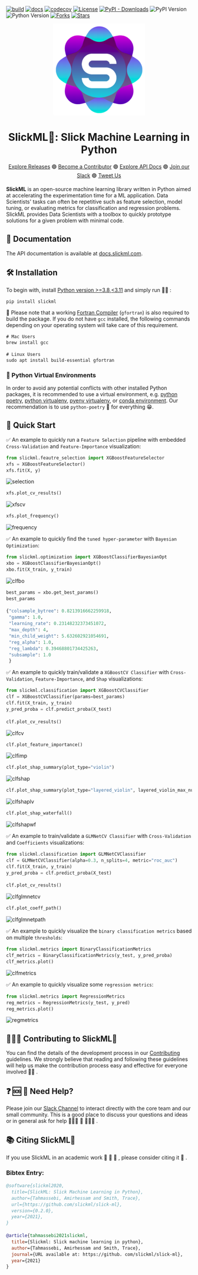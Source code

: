 [![build](https://github.com/slickml/slick-ml/actions/workflows/ci.yml/badge.svg)](https://github.com/slickml/slick-ml/actions/workflows/ci.yml)
[![docs](https://github.com/slickml/slick-ml/actions/workflows/cd.yml/badge.svg)](https://github.com/slickml/slick-ml/actions/workflows/cd.yml)
[![codecov](https://codecov.io/gh/slickml/slick-ml/branch/master/graph/badge.svg?token=Z7XP51MB4K)](https://codecov.io/gh/slickml/slick-ml)
[![License](https://img.shields.io/github/license/slickml/slick-ml)](https://github.com/slickml/slick-ml/blob/master/LICENSE/)
[![PyPI - Downloads](https://img.shields.io/pypi/dm/slickml)](https://pypi.org/project/slickml/)
![PyPI Version](https://img.shields.io/pypi/v/slickml)
![Python Version](https://img.shields.io/pypi/pyversions/slickml)
[![Forks](https://img.shields.io/github/forks/slickml/slick-ml)](https://github.com/slickml/slick-ml/network/members/)
[![Stars](https://img.shields.io/github/stars/slickml/slick-ml)](https://github.com/slickml/slick-ml/stargazers/)


<p align="center">
  <a href="https://www.docs.slickml.com/">
    <img src="https://raw.githubusercontent.com/slickml/slick-ml/master/assets/designs/logo_clear.png" width="250"></img>
  </a>
</p>

<div align="center">
<h1 align="center">SlickML🧞: Slick Machine Learning in Python</h1>
  <p align="center">
    <a href="https://github.com/slickml/slick-ml/releases"> Explore Releases</a>
    🟣 
    <a href="https://github.com/slickml/slick-ml/blob/master/CONTRIBUTING.md"> Become a Contributor</a>
    🟣 
    <a href="https://www.docs.slickml.com"> Explore API Docs</a>
    🟣 
    <a href="https://www.slickml.com/slack-invite"> Join our Slack</a>
    🟣 
    <a href="https://twitter.com/slickml"> Tweet Us</a>   
  </p>
</div>


**SlickML** is an open-source machine learning library written in Python aimed
at accelerating the experimentation time for a ML application. Data Scientists'
tasks can often be repetitive such as feature selection, model tuning, or
evaluating metrics for classification and regression problems. SlickML provides
Data Scientists with a toolbox to quickly prototype solutions for a given problem with minimal code. 


## 📖 Documentation
The API documentation is available at [docs.slickml.com](https://www.docs.slickml.com).

## 🛠 Installation
To begin with, install [Python version >=3.8,<3.11](https://www.python.org) and simply run 🏃‍♀️ :
```console
pip install slickml
```
📣  Please note that a working [Fortran Compiler](https://gcc.gnu.org/install/) (`gfortran`) is also required to build the package. If you do not have `gcc` installed, the following commands depending on your operating system will take care of this requirement.
```console
# Mac Users
brew install gcc

# Linux Users
sudo apt install build-essential gfortran
```

### 🐍 Python Virtual Environments
In order to avoid any potential conflicts with other installed Python packages, it is
recommended to use a virtual environment, e.g. [python poetry](https://python-poetry.org/), [python virtualenv](https://docs.python.org/3/library/venv.html), [pyenv virtualenv](https://github.com/pyenv/pyenv-virtualenv), or [conda environment](https://docs.conda.io/projects/conda/en/latest/user-guide/tasks/manage-environments.html). Our recommendation is to use `python-poetry` 🥰 for everything 😁.


## 📌 Quick Start
✅ An example to quickly run a `Feature Selection` pipeline with embedded `Cross-Validation` and `Feature-Importance` visualization: 
```python
from slickml.feautre_selection import XGBoostFeatureSelector
xfs = XGBoostFeatureSelector()
xfs.fit(X, y)
```
![selection](https://raw.githubusercontent.com/slickml/slick-ml/master/assets/images/feature_selection.png)

```python
xfs.plot_cv_results()
```
![xfscv](https://raw.githubusercontent.com/slickml/slick-ml/master/assets/images/xfs_cv_results.png)

```python
xfs.plot_frequency()
```
![frequency](https://raw.githubusercontent.com/slickml/slick-ml/master/assets/images/feature_frequency.png)

✅ An example to quickly find the `tuned hyper-parameter` with `Bayesian Optimization`:
```python
from slickml.optimization import XGBoostClassifierBayesianOpt
xbo = XGBoostClassifierBayesianOpt()
xbo.fit(X_train, y_train)
```
![clfbo](https://raw.githubusercontent.com/slickml/slick-ml/master/assets/images/clf_hyper_params.png)

```python
best_params = xbo.get_best_params()
best_params

{"colsample_bytree": 0.8213916662259918,
 "gamma": 1.0,
 "learning_rate": 0.23148232373451072,
 "max_depth": 4,
 "min_child_weight": 5.632602921054691,
 "reg_alpha": 1.0,
 "reg_lambda": 0.39468801734425263,
 "subsample": 1.0
 }
```

✅ An example to quickly train/validate a `XGBoostCV Classifier` with `Cross-Validation`, `Feature-Importance`, and `Shap` visualizations:
```python
from slickml.classification import XGBoostCVClassifier
clf = XGBoostCVClassifier(params=best_params)
clf.fit(X_train, y_train)
y_pred_proba = clf.predict_proba(X_test)

clf.plot_cv_results()
```
![clfcv](https://raw.githubusercontent.com/slickml/slick-ml/master/assets/images/clf_cv_results.png)

```python
clf.plot_feature_importance()
```
![clfimp](https://raw.githubusercontent.com/slickml/slick-ml/master/assets/images/clf_feature_importance.png)

```python
clf.plot_shap_summary(plot_type="violin")
```
![clfshap](https://raw.githubusercontent.com/slickml/slick-ml/master/assets/images/clf_shap_summary.png)

```python
clf.plot_shap_summary(plot_type="layered_violin", layered_violin_max_num_bins=5)
```
![clfshaplv](https://raw.githubusercontent.com/slickml/slick-ml/master/assets/images/clf_shap_summary_lv.png)

```python
clf.plot_shap_waterfall()
```
![clfshapwf](https://raw.githubusercontent.com/slickml/slick-ml/master/assets/images/clf_shap_waterfall.png)


✅ An example to train/validate a `GLMNetCV Classifier` with `Cross-Validation` and `Coefficients` visualizations:
```python
from slickml.classification import GLMNetCVClassifier
clf = GLMNetCVClassifier(alpha=0.3, n_splits=4, metric="roc_auc")
clf.fit(X_train, y_train)
y_pred_proba = clf.predict_proba(X_test)

clf.plot_cv_results()
```
![clfglmnetcv](https://raw.githubusercontent.com/slickml/slick-ml/master/assets/images/clf_glmnet_cv_results.png)

```python
clf.plot_coeff_path()
```
![clfglmnetpath](https://raw.githubusercontent.com/slickml/slick-ml/master/assets/images/clf_glmnet_paths.png)


✅ An example to quickly visualize the `binary classification metrics` based on multiple `thresholds`:
```python
from slickml.metrics import BinaryClassificationMetrics
clf_metrics = BinaryClassificationMetrics(y_test, y_pred_proba)
clf_metrics.plot()
```
![clfmetrics](https://raw.githubusercontent.com/slickml/slick-ml/master/assets/images/clf_metrics.png)


✅ An example to quickly visualize some `regression metrics`:
```python
from slickml.metrics import RegressionMetrics
reg_metrics = RegressionMetrics(y_test, y_pred)
reg_metrics.plot()
```
![regmetrics](https://raw.githubusercontent.com/slickml/slick-ml/master/assets/images/reg_metrics.png)


## 🧑‍💻🤝 Contributing to SlickML🧞
You can find the details of the development process in our [Contributing](CONTRIBUTING.md) guidelines. We strongly believe that reading and following these guidelines will help us make the contribution process easy and effective for everyone involved 🚀🌙 .


## ❓ 🆘 📲 Need Help?
Please join our [Slack Channel](https://www.slickml.com/slack-invite) to interact directly with the core team and our small community. This is a good place to discuss your questions and ideas or in general ask for help 👨‍👩‍👧 👫 👨‍👩‍👦 .


## 📚 Citing SlickML🧞
If you use SlickML in an academic work 📃 🧪 🧬 , please consider citing it 🙏 .
### Bibtex Entry:
```bib
@software{slickml2020,
  title={SlickML: Slick Machine Learning in Python},
  author={Tahmassebi, Amirhessam and Smith, Trace},
  url={https://github.com/slickml/slick-ml},
  version={0.2.0},
  year={2021},
}

@article{tahmassebi2021slickml,
  title={Slickml: Slick machine learning in python},
  author={Tahmassebi, Amirhessam and Smith, Trace},
  journal={URL available at: https://github. com/slickml/slick-ml},
  year={2021}
}
```
